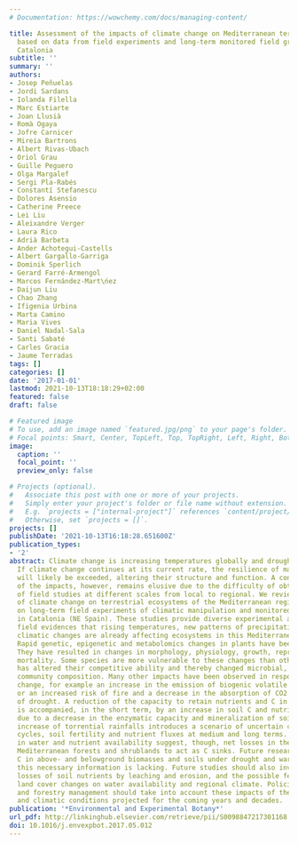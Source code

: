 ```yaml
---
# Documentation: https://wowchemy.com/docs/managing-content/

title: Assessment of the impacts of climate change on Mediterranean terrestrial ecosystems
  based on data from field experiments and long-term monitored field gradients in
  Catalonia
subtitle: ''
summary: ''
authors:
- Josep Peñuelas
- Jordi Sardans
- Iolanda Filella
- Marc Estiarte
- Joan Llusià
- Romà Ogaya
- Jofre Carnicer
- Mireia Bartrons
- Albert Rivas-Ubach
- Oriol Grau
- Guille Peguero
- Olga Margalef
- Sergi Pla-Rabés
- Constantí Stefanescu
- Dolores Asensio
- Catherine Preece
- Lei Liu
- Aleixandre Verger
- Laura Rico
- Adrià Barbeta
- Ander Achotegui-Castells
- Albert Gargallo-Garriga
- Dominik Sperlich
- Gerard Farré-Armengol
- Marcos Fernández-Mart\ńez
- Daijun Liu
- Chao Zhang
- Ifigenia Urbina
- Marta Camino
- Maria Vives
- Daniel Nadal-Sala
- Santi Sabaté
- Carles Gracia
- Jaume Terradas
tags: []
categories: []
date: '2017-01-01'
lastmod: 2021-10-13T18:18:29+02:00
featured: false
draft: false

# Featured image
# To use, add an image named `featured.jpg/png` to your page's folder.
# Focal points: Smart, Center, TopLeft, Top, TopRight, Left, Right, BottomLeft, Bottom, BottomRight.
image:
  caption: ''
  focal_point: ''
  preview_only: false

# Projects (optional).
#   Associate this post with one or more of your projects.
#   Simply enter your project's folder or file name without extension.
#   E.g. `projects = ["internal-project"]` references `content/project/deep-learning/index.md`.
#   Otherwise, set `projects = []`.
projects: []
publishDate: '2021-10-13T16:18:28.651600Z'
publication_types:
- '2'
abstract: Climate change is increasing temperatures globally and drought in many regions.
  If climate change continues at its current rate, the resilience of many ecosystems
  will likely be exceeded, altering their structure and function. A consistent understanding
  of the impacts, however, remains elusive due to the difficulty of obtaining data
  of field studies at different scales from local to regional. We review the impacts
  of climate change on terrestrial ecosystems of the Mediterranean region based mostly
  on long-term field experiments of climatic manipulation and monitored field sites
  in Catalonia (NE Spain). These studies provide diverse experimental and observational
  field evidences that rising temperatures, new patterns of precipitation and other
  climatic changes are already affecting ecosystems in this Mediterranean region.
  Rapid genetic, epigenetic and metabolomics changes in plants have been described.
  They have resulted in changes in morphology, physiology, growth, reproduction, and
  mortality. Some species are more vulnerable to these changes than others are, which
  has altered their competitive ability and thereby changed microbial, plant and animal
  community composition. Many other impacts have been observed in response to climate
  change, for example an increase in the emission of biogenic volatile organic compounds
  or an increased risk of fire and a decrease in the absorption of CO2 in periods
  of drought. A reduction of the capacity to retain nutrients and C in vegetation
  is accompanied, in the short term, by an increase in soil C and nutrient contents
  due to a decrease in the enzymatic capacity and mineralization of soil. The projected
  increase of torrential rainfalls introduces a scenario of uncertain changes in nutrient
  cycles, soil fertility and nutrient fluxes at medium and long terms. All these changes
  in water and nutrient availability suggest, though, net losses in the capacity of
  Mediterranean forests and shrublands to act as C sinks. Future research should quantify
  C in above- and belowground biomasses and soils under drought and warming, because
  this necessary information is lacking. Future studies should also investigate the
  losses of soil nutrients by leaching and erosion, and the possible feedbacks of
  land cover changes on water availability and regional climate. Policies of environmental
  and forestry management should take into account these impacts of the environmental
  and climatic conditions projected for the coming years and decades.
publication: '*Environmental and Experimental Botany*'
url_pdf: http://linkinghub.elsevier.com/retrieve/pii/S0098847217301168
doi: 10.1016/j.envexpbot.2017.05.012
---
```

